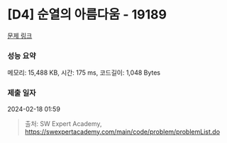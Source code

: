 # [D4] 순열의 아름다움 - 19189 

[문제 링크](https://swexpertacademy.com/main/code/problem/problemDetail.do?contestProbId=AYzIcBsq_agDFAQ9) 

### 성능 요약

메모리: 15,488 KB, 시간: 175 ms, 코드길이: 1,048 Bytes

### 제출 일자

2024-02-18 01:59



> 출처: SW Expert Academy, https://swexpertacademy.com/main/code/problem/problemList.do